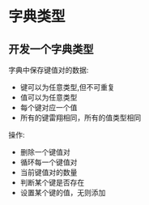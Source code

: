 # 字典类型

## 开发一个字典类型

字典中保存键值对的数据:

- 键可以为任意类型,但不可重复
- 值可以为任意类型
- 每个键对应一个值
- 所有的键雷翔相同，所有的值类型相同

操作:

+ 删除一个键值对
+ 循环每一个键值对
+ 当前键值对的数量
+ 判断某个键是否存在
+ 设置某个键的值，无则添加